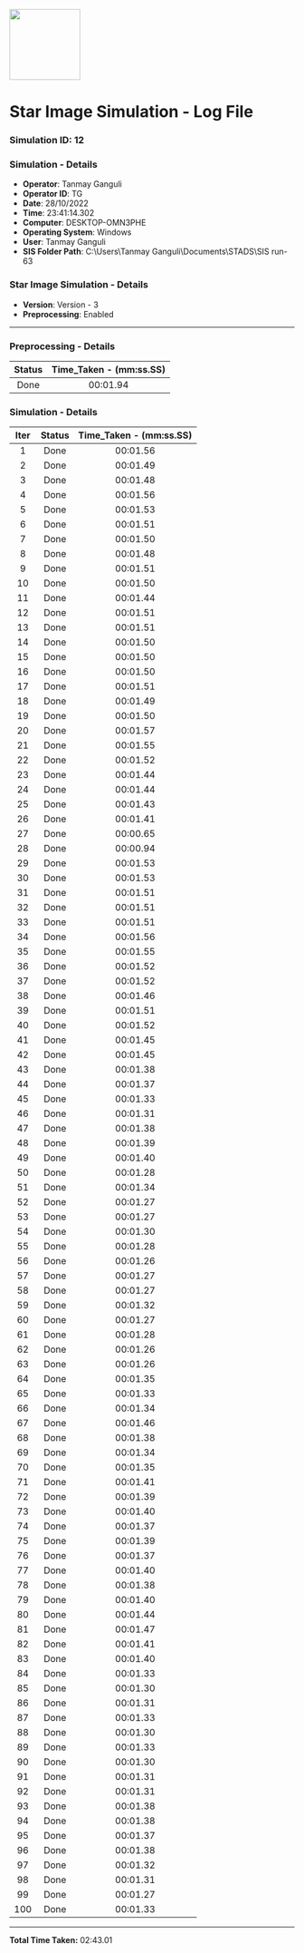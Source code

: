 [<img src="https://www.aero.iitb.ac.in/satlab/images/IITBSSP2019.png" width="125"/>](image.png)

# Star Image Simulation - Log File

### Simulation ID: 12

### Simulation - Details
* **Operator**: Tanmay Ganguli
* **Operator ID**: TG
* **Date**: 28/10/2022
* **Time**: 23:41:14.302
* **Computer**: DESKTOP-OMN3PHE
* **Operating System**: Windows
* **User**: Tanmay Ganguli
* **SIS Folder Path**: C:\Users\Tanmay Ganguli\Documents\STADS\SIS run-63

### Star Image Simulation - Details
* **Version**: Version - 3
* **Preprocessing**: Enabled

---

### Preprocessing - Details

|Status|Time_Taken - (mm:ss.SS)
|:---:|:---:|
|Done|00:01.94|

### Simulation - Details

|Iter|Status|Time_Taken - (mm:ss.SS)|
|:---:|:---:|:---:|
|1|Done|00:01.56|
|2|Done|00:01.49|
|3|Done|00:01.48|
|4|Done|00:01.56|
|5|Done|00:01.53|
|6|Done|00:01.51|
|7|Done|00:01.50|
|8|Done|00:01.48|
|9|Done|00:01.51|
|10|Done|00:01.50|
|11|Done|00:01.44|
|12|Done|00:01.51|
|13|Done|00:01.51|
|14|Done|00:01.50|
|15|Done|00:01.50|
|16|Done|00:01.50|
|17|Done|00:01.51|
|18|Done|00:01.49|
|19|Done|00:01.50|
|20|Done|00:01.57|
|21|Done|00:01.55|
|22|Done|00:01.52|
|23|Done|00:01.44|
|24|Done|00:01.44|
|25|Done|00:01.43|
|26|Done|00:01.41|
|27|Done|00:00.65|
|28|Done|00:00.94|
|29|Done|00:01.53|
|30|Done|00:01.53|
|31|Done|00:01.51|
|32|Done|00:01.51|
|33|Done|00:01.51|
|34|Done|00:01.56|
|35|Done|00:01.55|
|36|Done|00:01.52|
|37|Done|00:01.52|
|38|Done|00:01.46|
|39|Done|00:01.51|
|40|Done|00:01.52|
|41|Done|00:01.45|
|42|Done|00:01.45|
|43|Done|00:01.38|
|44|Done|00:01.37|
|45|Done|00:01.33|
|46|Done|00:01.31|
|47|Done|00:01.38|
|48|Done|00:01.39|
|49|Done|00:01.40|
|50|Done|00:01.28|
|51|Done|00:01.34|
|52|Done|00:01.27|
|53|Done|00:01.27|
|54|Done|00:01.30|
|55|Done|00:01.28|
|56|Done|00:01.26|
|57|Done|00:01.27|
|58|Done|00:01.27|
|59|Done|00:01.32|
|60|Done|00:01.27|
|61|Done|00:01.28|
|62|Done|00:01.26|
|63|Done|00:01.26|
|64|Done|00:01.35|
|65|Done|00:01.33|
|66|Done|00:01.34|
|67|Done|00:01.46|
|68|Done|00:01.38|
|69|Done|00:01.34|
|70|Done|00:01.35|
|71|Done|00:01.41|
|72|Done|00:01.39|
|73|Done|00:01.40|
|74|Done|00:01.37|
|75|Done|00:01.39|
|76|Done|00:01.37|
|77|Done|00:01.40|
|78|Done|00:01.38|
|79|Done|00:01.40|
|80|Done|00:01.44|
|81|Done|00:01.47|
|82|Done|00:01.41|
|83|Done|00:01.40|
|84|Done|00:01.33|
|85|Done|00:01.30|
|86|Done|00:01.31|
|87|Done|00:01.33|
|88|Done|00:01.30|
|89|Done|00:01.33|
|90|Done|00:01.30|
|91|Done|00:01.31|
|92|Done|00:01.31|
|93|Done|00:01.38|
|94|Done|00:01.38|
|95|Done|00:01.37|
|96|Done|00:01.38|
|97|Done|00:01.32|
|98|Done|00:01.31|
|99|Done|00:01.27|
|100|Done|00:01.33|

---

**Total Time Taken:** 02:43.01
